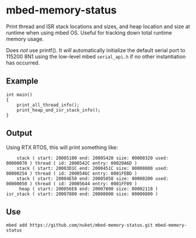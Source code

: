 # mbed-memory-status
Print thread and ISR stack locations and sizes, and heap location and size at runtime when using mbed OS. Useful for tracking down total runtime memory usage.

Does *not* use printf(). It *will* automatically initialize the default serial port to 115200 8N1 using the low-level mbed `serial_api.h` if no other instantiation has occurred.

## Example
```
int main()
{
    print_all_thread_info();
    print_heap_and_isr_stack_info();
}
```

## Output

Using RTX RTOS, this will print something like:

```
    stack ( start: 20005100 end: 20005420 size: 00000320 used: 00000070 ) thread ( id: 2000542C entry: 00020A6D )
    stack ( start: 20003D1C end: 2000451C size: 00000800 used: 00000254 ) thread ( id: 2000546C entry: 0001FEBD )
    stack ( start: 20004E58 end: 20005058 size: 00000200 used: 00000050 ) thread ( id: 20005644 entry: 0001FF09 )
     heap ( start: 200056E8 end: 20007800 size: 00002118 )
isr_stack ( start: 20007800 end: 20008000 size: 00000800 )
```

## Use

```
mbed add https://github.com/nuket/mbed-memory-status.git mbed-memory-status
```
